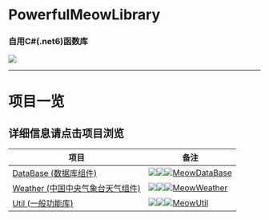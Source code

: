 # PowerfulMeowLibrary
### 自用C#(.net6)函数库

![](https://img.shields.io/github/languages/code-size/DavidSciMeow/PowerfulMeowLibrary)

-----
# 项目一览
## 详细信息请点击项目浏览
|项目|备注|
|---|---|
|[DataBase (数据库组件)](https://github.com/DavidSciMeow/PowerfulMeowLibrary/tree/master/Meow.DataBase)|![](https://img.shields.io/nuget/dt/Electronicute.Meow.DataBase)![](https://img.shields.io/nuget/vpre/Electronicute.Meow.DataBase?label=NuGet%20Version)[![MeowDataBase](https://github.com/DavidSciMeow/PowerfulMeowLibrary/actions/workflows/Db.yml/badge.svg?branch=master)](https://github.com/DavidSciMeow/PowerfulMeowLibrary/actions/workflows/Db.yml)|
|[Weather (中国中央气象台天气组件)](https://github.com/DavidSciMeow/PowerfulMeowLibrary/tree/master/Meow.Weather)|![](https://img.shields.io/nuget/dt/Electronicute.Meow.Weather)![](https://img.shields.io/nuget/vpre/Electronicute.Meow.Weather?label=NuGet%20Version)[![MeowWeather](https://github.com/DavidSciMeow/PowerfulMeowLibrary/actions/workflows/Weather.yml/badge.svg?branch=master)](https://github.com/DavidSciMeow/PowerfulMeowLibrary/actions/workflows/Weather.yml)|
|[Util (一般功能库)](https://github.com/DavidSciMeow/PowerfulMeowLibrary/tree/master/Meow.Util)|![](https://img.shields.io/nuget/dt/Electronicute.Meow.Util)![](https://img.shields.io/nuget/vpre/Electronicute.Meow.Util?label=NuGet%20Version)[![MeowUtil](https://github.com/DavidSciMeow/PowerfulMeowLibrary/actions/workflows/Util.yml/badge.svg?branch=master)](https://github.com/DavidSciMeow/PowerfulMeowLibrary/actions/workflows/Util.yml)|

